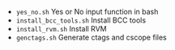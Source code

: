- `yes_no.sh` Yes or No input function in bash
- `install_bcc_tools.sh` Install BCC tools
- `install_rvm.sh` Install RVM
- `genctags.sh` Generate ctags and cscope files
 
